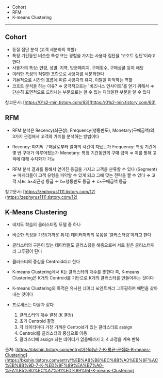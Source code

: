 - Cohort
- RFM
- K-means Clustering

---

## Cohort

- 동질 집단 분석 (고객 세분화의 역할)
- 특정 기간동안 비슷한 특성 또는 경험을 가지는 사용자 집단을 '코호트 집단'이라고 한다
- 사용자의 특성: 연령, 성별, 지역, 방문페이지, 구매횟수, 구매상품 등이 해당
- 이러한 특성의 적절한 조합으로 사용자를 세분화한다
- 기본적으로 시간의 흐름에 따른 사용자의 유지, 이탈을 파악하는 역할
- 코호트 분석을 하는 이유?
    ⇒ 궁극적으로는 '비즈니스 인사이트'를 얻기 위해서
    ⇒ 단순히 표면적으로 드러나는 부분으로는 알 수 없는 디테일한 부분을 알 수 있다

참고문서: [https://01s2-min.tistory.com/63](https://01s2-min.tistory.com/63)

## RFM

- RFM 분석은 Recency(최근성), Frequency(행동빈도), Monetary(구매금액)의  3가지 관점에서 고객의 가치를 분석하는 방법이다
- Recency: 마지막 구매날로부터 얼마의 시간이 지났는가
 Frequency: 특정 기간에 몇 번 구매가 이루어졌는가
 Monetary: 특정 기간동안의 구매 금액
 ⇒ 이를 통해 고객에 대해 수치화가 가능

- RFM 분석 결과를 통해서 얻어진 등급을 가지고 고객을 분류할 수 있다 (Segment)
    ⇒ 마케터들이 고객 유형을 파악할 수 있게 되고 그에 맞는 전략을 짤 수 있다
    ⇒ 고객 지표: a×최근성 등급 ＋ b×행동빈도 등급 ＋ c×구매금액 등급

참고문서:  [https://zephyrus1111.tistory.com/12](https://zephyrus1111.tistory.com/12)

## K-Means Clustering

- 비지도 학습의 클러스터링 모델 중 하나
- 비슷한 특성을 가진(가까운 위치) 데이터끼리의 묶음을 '클러스터링'이라고 한다
- 클러스터의 구분이 없는 데이터들도 클러스팅을 해줌으로써 서로 같은 클러스터끼리 그루핑이 된다
- 클러스터의 중심을 Centroid라고 한다
- K-means Clustering에서 K는 클러스터의 개수를 뜻한다
  즉, K-means Clustering은 K개의 Centroid를 기반으로 K개의 클러스터를 만들어주는 것이다

- K-means Clustering의 목적은 유사한 데이터 포인트끼리 그루핑하여 패턴을 찾아내는 것이다
- 프로세스는 다음과 같다
    1. 클러스터의 개수 결정 (K 결정)
    2. 초기 Centroid 결정
    3. 각 데이터마다 가장 가까운 Centroid가 있는 클러스터로 assign
    4. Centroid를 클러스터의 중심으로 이동
    5. 클러스터에 assign 되는 데이터가 없을때까지 3, 4 과정을 계속 반복

출처: [https://bkshin.tistory.com/entry/머신러닝-7-K-평균-군집화-K-means-Clustering](https://bkshin.tistory.com/entry/%EB%A8%B8%EC%8B%A0%EB%9F%AC%EB%8B%9D-7-K-%ED%8F%89%EA%B7%A0-%EA%B5%B0%EC%A7%91%ED%99%94-K-means-Clustering)
